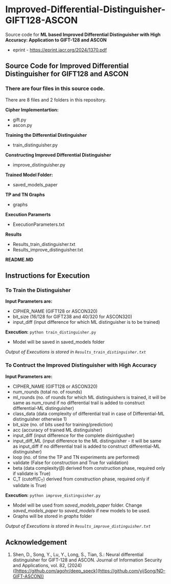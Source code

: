 # Improved-Differential-Distinguisher-GIFT128-ASCON
Source code for **ML based Improved Differential Distinguisher with High Accuracy: Application to GIFT-128 and ASCON** 
* eprint - https://eprint.iacr.org/2024/1370.pdf

## Source Code for Improved Differential Distinguisher for GIFT128 and ASCON

### There are four files in this source code.
There are 8 files and 2 folders in this repository.

**Cipher Implementartion:**
* gift.py
* ascon.py

**Training the Differential Distinguisher**
* train_distinguisher.py

**Constructing Improved Differential Distinguisher**
* improve_distinguisher.py

**Trained Model Folder:**
* saved_models_paper
  
**TP and TN Graphs**
* graphs

**Execution Paramerts**
* ExecutionParameters.txt

**Results**
* Results_train_distinguisher.txt
* Results_improve_distinguisher.txt

**README.MD**

## Instructions for Execution 
### To Train the Distinguisher 
**Input Parameters are:**
* CIPHER_NAME (GIFT128 or ASCON320)
* bit_size (16/128 for GIFT238 and 40/320 for ASCON320)
* input_diff (input difference for which ML distinguisher is to be trained)

**Execution:**
```python train_distinguisher.py```
* Model will be saved in saved_models folder

*Output of Executions is stored in ```Results_train_distinguisher.txt```*

### To Contruct the Improved Distinguisher with High Accuracy ###
**Input Parameters are:**
* CIPHER_NAME (GIFT128 or ASCON320)
* num_rounds (total no. of rounds)
* ml_rounds (no. of rounds for which ML distinguishers is trained, it will be same as num_round if no differential trail is added to construct differential-ML distinguisher)
* class_data (data complexity of differential trail in case of Differential-ML distinguisher otherwise 1)
* bit_size (no. of bits used for training/prediction)
* acc (accuracy of trained ML distinguisher)
* input_diff (input difference for the complete disintigusher)
* input_diff_ML (input difference to the ML distinguisher - it will be same as input_diff if no differential trail is added to construct differential-ML distinguisher)
* loop (no. of time the TP and TN experiments are performed)
* validate (False for construction and True for validation)
* beta (data complexity(β) derived from construction phase, required only if validate is True)
* C_T (cutoff(C<sub>T</sub>) derived from construction phase, required only if validate is True)
  
**Execution:**
```python improve_distinguisher.py```
* Model will be used from *saved_models_paper* folder. Change *saved_models_paper* to *saved_models* if new models to be used. 
* Graphs will be stored in *graphs* folder

*Output of Executions is stored in ```Results_improve_distinguisher.txt```*

## Acknowledgement ##
1. Shen, D., Song, Y., Lu, Y., Long, S., Tian, S.: Neural differential distinguisher for GIFT-128 and ASCON. Journal of Information Security and Applications, vol. 82, (2024) ([https://github.com/agohr/deep_speck](https://github.com/yijSong/ND-GIFT-ASCON))
